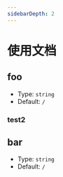```yaml
---
sidebarDepth: 2
---
```


# 使用文档

## foo

- Type: `string`
- Default: `/`

### test2

## bar

- Type: `string`
- Default: `/`
